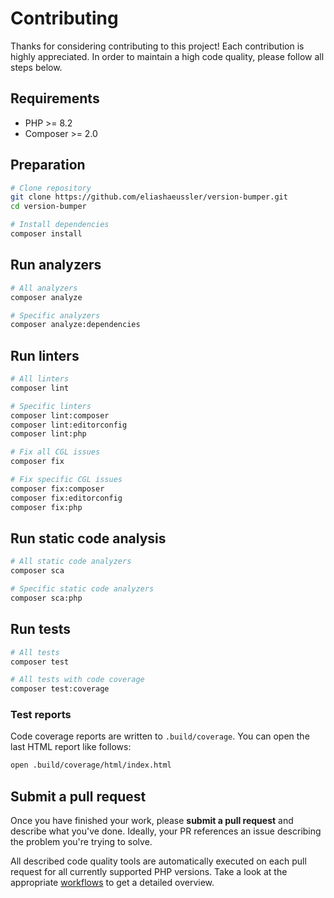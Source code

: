 # Contributing

Thanks for considering contributing to this project! Each contribution is
highly appreciated. In order to maintain a high code quality, please follow
all steps below.

## Requirements

- PHP >= 8.2
- Composer >= 2.0

## Preparation

```bash
# Clone repository
git clone https://github.com/eliashaeussler/version-bumper.git
cd version-bumper

# Install dependencies
composer install
```

## Run analyzers

```bash
# All analyzers
composer analyze

# Specific analyzers
composer analyze:dependencies
```

## Run linters

```bash
# All linters
composer lint

# Specific linters
composer lint:composer
composer lint:editorconfig
composer lint:php

# Fix all CGL issues
composer fix

# Fix specific CGL issues
composer fix:composer
composer fix:editorconfig
composer fix:php
```

## Run static code analysis

```bash
# All static code analyzers
composer sca

# Specific static code analyzers
composer sca:php
```

## Run tests

```bash
# All tests
composer test

# All tests with code coverage
composer test:coverage
```

### Test reports

Code coverage reports are written to `.build/coverage`. You can open the
last HTML report like follows:

```bash
open .build/coverage/html/index.html
```

## Submit a pull request

Once you have finished your work, please **submit a pull request** and describe
what you've done. Ideally, your PR references an issue describing the problem
you're trying to solve.

All described code quality tools are automatically executed on each pull request
for all currently supported PHP versions. Take a look at the appropriate
[workflows][1] to get a detailed overview.

[1]: .github/workflows
